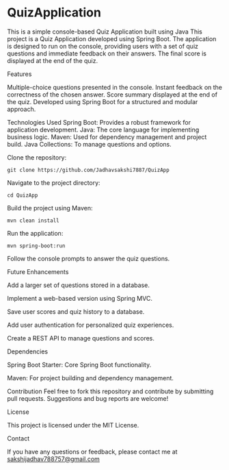 # QuizApplication

This is a simple console-based Quiz Application built using Java
This project is a Quiz Application developed using Spring Boot. 
The application is designed to run on the console, providing users with a set of quiz questions and immediate feedback on their answers. 
The final score is displayed at the end of the quiz.

Features

Multiple-choice questions presented in the console.
Instant feedback on the correctness of the chosen answer.
Score summary displayed at the end of the quiz.
Developed using Spring Boot for a structured and modular approach.

Technologies Used
Spring Boot: Provides a robust framework for application development.
Java: The core language for implementing business logic.
Maven: Used for dependency management and project build.
Java Collections: To manage questions and options.

Clone the repository:

`git clone https://github.com/Jadhavsakshi7887/QuizApp`

Navigate to the project directory:

`cd QuizApp`

Build the project using Maven:

`mvn clean install`

Run the application:

`mvn spring-boot:run`

Follow the console prompts to answer the quiz questions.

Future Enhancements

Add a larger set of questions stored in a database.

Implement a web-based version using Spring MVC.

Save user scores and quiz history to a database.

Add user authentication for personalized quiz experiences.

Create a REST API to manage questions and scores.


Dependencies

Spring Boot Starter: Core Spring Boot functionality.

Maven: For project building and dependency management.

Contribution
Feel free to fork this repository and contribute by submitting pull requests. Suggestions and bug reports are welcome!

License

This project is licensed under the MIT License.

Contact

If you have any questions or feedback, please contact me at sakshijadhav788757@gmail.com
